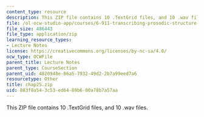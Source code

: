 ```yaml
---
content_type: resource
description: This ZIP file contains 10 .TextGrid files, and 10 .wav files.
file: /ol-ocw-studio-app/courses/6-911-transcribing-prosodic-structure-of-spoken-utterances-with-tobi-january-iap-2006/883f8a543c53ed6489b600a78b7a57aa_chap25.zip
file_size: 486443
file_type: application/zip
learning_resource_types:
- Lecture Notes
license: https://creativecommons.org/licenses/by-nc-sa/4.0/
ocw_type: OCWFile
parent_title: Lecture Notes
parent_type: CourseSection
parent_uid: 4820948e-86a5-7932-49d2-2b7a99eed7a6
resourcetype: Other
title: chap25.zip
uid: 883f8a54-3c53-ed64-89b6-00a78b7a57aa
---
```

This ZIP file contains 10 .TextGrid files, and 10 .wav files.